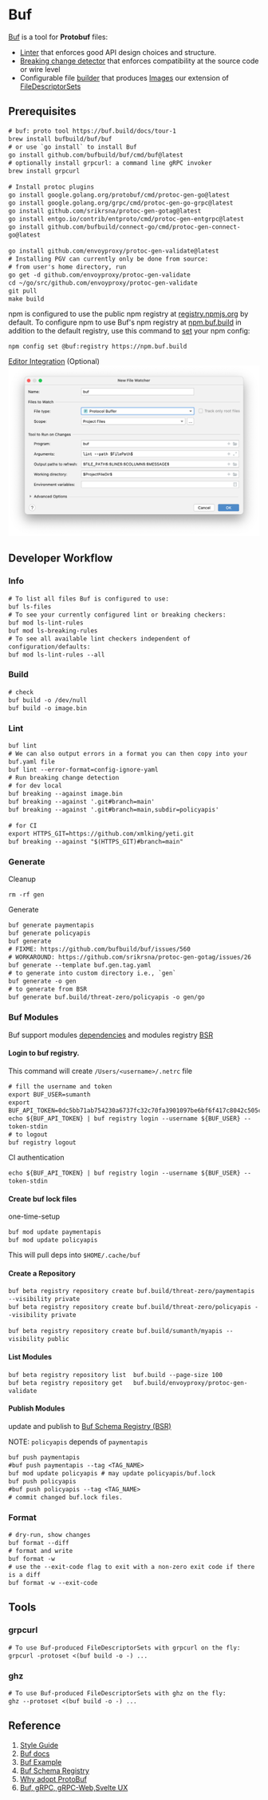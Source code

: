 # Buf

[Buf](https://buf.build/) is a tool for __Protobuf__ files:

- [Linter](https://buf.build/docs/lint-usage) that enforces good API design choices and structure.
- [Breaking change detector](https://buf.build/docs/breaking-usage) that enforces compatibility at the source code or wire level
- Configurable file [builder](https://buf.build/docs/build-overview) that produces [Images](https://buf.build/docs/build-images) our extension of [FileDescriptorSets](https://github.com/protocolbuffers/protobuf/blob/master/src/google/protobuf/descriptor.proto)

## Prerequisites

```shell
# buf: proto tool https://buf.build/docs/tour-1
brew install bufbuild/buf/buf
# or use `go install` to install Buf
go install github.com/bufbuild/buf/cmd/buf@latest
# optionally install grpcurl: a command line gRPC invoker 
brew install grpcurl

# Install protoc plugins
go install google.golang.org/protobuf/cmd/protoc-gen-go@latest
go install google.golang.org/grpc/cmd/protoc-gen-go-grpc@latest
go install github.com/srikrsna/protoc-gen-gotag@latest
go install entgo.io/contrib/entproto/cmd/protoc-gen-entgrpc@latest
go install github.com/bufbuild/connect-go/cmd/protoc-gen-connect-go@latest

go install github.com/envoyproxy/protoc-gen-validate@latest
# Installing PGV can currently only be done from source: 
# from user's home directory, run
go get -d github.com/envoyproxy/protoc-gen-validate
cd ~/go/src/github.com/envoyproxy/protoc-gen-validate
git pull
make build
```

npm is configured to use the public npm registry at [registry.npmjs.org](https://registry.npmjs.org/) by default. To configure npm to use Buf's npm registry at [npm.buf.build](https://npm.buf.build/) in addition to the default registry, use this command to [set](https://docs.npmjs.com/cli/v8/commands/npm-config#set) your npm config:

```shell
npm config set @buf:registry https://npm.buf.build
```

[Editor Integration](https://docs.buf.build/editor-integration) (Optional)
![goland-buf-watch](images/goland-buf-watch.png)


## Developer Workflow

### Info

```shell
# To list all files Buf is configured to use:
buf ls-files
# To see your currently configured lint or breaking checkers:
buf mod ls-lint-rules
buf mod ls-breaking-rules
# To see all available lint checkers independent of configuration/defaults:
buf mod ls-lint-rules --all
```

### Build

```shell
# check
buf build -o /dev/null
buf build -o image.bin
```

### Lint

```shell
buf lint
# We can also output errors in a format you can then copy into your buf.yaml file
buf lint --error-format=config-ignore-yaml
# Run breaking change detection
# for dev local
buf breaking --against image.bin
buf breaking --against '.git#branch=main'
buf breaking --against '.git#branch=main,subdir=policyapis'

# for CI
export HTTPS_GIT=https://github.com/xmlking/yeti.git
buf breaking --against "$(HTTPS_GIT)#branch=main"
```

### Generate

Cleanup
```shell
rm -rf gen
```

Generate
```shell
buf generate paymentapis
buf generate policyapis
buf generate
# FIXME: https://github.com/bufbuild/buf/issues/560  
# WORKAROUND: https://github.com/srikrsna/protoc-gen-gotag/issues/26
buf generate --template buf.gen.tag.yaml
# to generate into custom directory i.e., `gen`
buf generate -o gen
# to generate from BSR 
buf generate buf.build/threat-zero/policyapis -o gen/go
```

### Buf Modules
Buf support modules [dependencies](https://docs.buf.build/tour/add-a-dependency) and modules registry [BSR](https://docs.buf.build/bsr/overview)

#### Login to buf registry. 
This command will create `/Users/<username>/.netrc` file

```shell
# fill the username and token
export BUF_USER=sumanth
export BUF_API_TOKEN=0dc5bb71ab754230a6737fc32c70fa3901097be6bf6f417c8042c505c51181c4
echo ${BUF_API_TOKEN} | buf registry login --username ${BUF_USER} --token-stdin
# to logout
buf registry logout
```

CI authentication
```shell
echo ${BUF_API_TOKEN} | buf registry login --username ${BUF_USER} --token-stdin
```
#### Create buf lock files
one-time-setup
```shell
buf mod update paymentapis
buf mod update policyapis
```
This will pull deps into `$HOME/.cache/buf`

#### Create a Repository
```shell
buf beta registry repository create buf.build/threat-zero/paymentapis --visibility private
buf beta registry repository create buf.build/threat-zero/policyapis --visibility private

buf beta registry repository create buf.build/sumanth/myapis --visibility public
```

#### List Modules
```shell
buf beta registry repository list  buf.build --page-size 100
buf beta registry repository get   buf.build/envoyproxy/protoc-gen-validate
```

#### Publish Modules

update and publish to [Buf Schema Registry (BSR)](https://buf.build/explore)

NOTE: `policyapis` depends of `paymentapis`

```shell
buf push paymentapis
#buf push paymentapis --tag <TAG_NAME>
buf mod update policyapis # may update policyapis/buf.lock
buf push policyapis
#buf push policyapis --tag <TAG_NAME>
# commit changed buf.lock files.
```

### Format

```shell
# dry-run, show changes 
buf format --diff
# format and write 
buf format -w
# use the --exit-code flag to exit with a non-zero exit code if there is a diff
buf format -w --exit-code
```

## Tools

### grpcurl

```shell
# To use Buf-produced FileDescriptorSets with grpcurl on the fly:
grpcurl -protoset <(buf build -o -) ...
```

### ghz

```shell
# To use Buf-produced FileDescriptorSets with ghz on the fly:
ghz --protoset <(buf build -o -) ...
```

## Reference

1. [Style Guide](https://buf.build/docs/style-guide)
2. [Buf docs](https://buf.build/docs/introduction)
3. [Buf Example](https://github.com/bufbuild/buf-example/blob/master/Makefile)
4. [Buf Schema Registry](https://buf.build/docs/roadmap)
5. [Why adopt ProtoBuf](https://itnext.io/a-minimalist-guide-to-protobuf-1f24fbca0e2d)
6. [Buf, gRPC, gRPC-Web,Svelte UX](https://www.polarsignals.com/blog/posts/2022/02/22/how-we-build-our-apis-from-scratch/)
